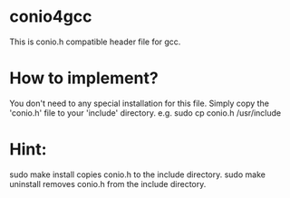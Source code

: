 # conio4gcc
This is conio.h compatible header file for gcc.

# How to implement?
You don't need to any special installation for this file.
Simply copy the 'conio.h' file to your 'include' directory.
e.g. sudo cp conio.h /usr/include

# Hint: 
sudo make install copies conio.h to the include directory.
sudo make uninstall removes conio.h from the include directory. 


